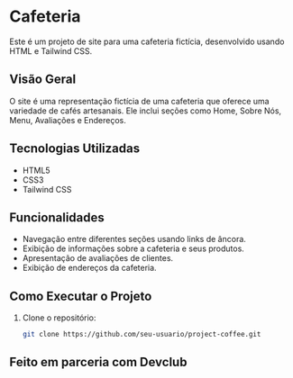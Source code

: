 # Cafeteria

Este é um projeto de site para uma cafeteria fictícia, desenvolvido usando HTML e Tailwind CSS.

## Visão Geral

O site é uma representação fictícia de uma cafeteria que oferece uma variedade de cafés artesanais. Ele inclui seções como Home, Sobre Nós, Menu, Avaliações e Endereços.

## Tecnologias Utilizadas

- HTML5
- CSS3
- Tailwind CSS

## Funcionalidades

- Navegação entre diferentes seções usando links de âncora.
- Exibição de informações sobre a cafeteria e seus produtos.
- Apresentação de avaliações de clientes.
- Exibição de endereços da cafeteria.

## Como Executar o Projeto

1. Clone o repositório:

   ```bash
   git clone https://github.com/seu-usuario/project-coffee.git

## Feito em parceria com Devclub
